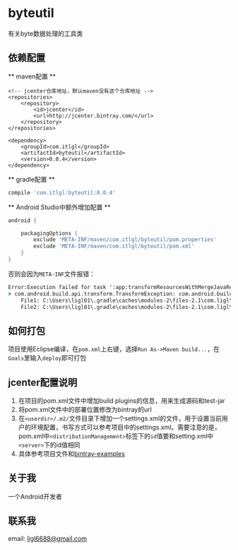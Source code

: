 # byteutil

有关byte数据处理的工具类

## 依赖配置

** maven配置 **

```maven
<!-- jcenter仓库地址，默认maven没有这个仓库地址 -->
<repositories>
    <repository>
        <id>jcenter</id>
        <url>http://jcenter.bintray.com/</url>
    </repository>
</repositories>

<dependency>
    <groupId>com.itlgl</groupId>
    <artifactId>byteutil</artifactId>
    <version>0.0.4</version>
</dependency>
```

** gradle配置 **

```gradle
compile 'com.itlgl:byteutil:0.0.4'
```

** Android Studio中额外增加配置 **

```gradle
android {

    packagingOptions {
        exclude 'META-INF/maven/com.itlgl/byteutil/pom.properties'
        exclude 'META-INF/maven/com.itlgl/byteutil/pom.xml'
    }
}
```

否则会因为`META-INF`文件报错：

```cmd
Error:Execution failed for task ':app:transformResourcesWithMergeJavaResForDebug'.
> com.android.build.api.transform.TransformException: com.android.builder.packaging.DuplicateFileException: Duplicate files copied in APK META-INF/maven/com.ligl/byteutil/pom.properties
	File1: C:\Users\ligl01\.gradle\caches\modules-2\files-2.1\com.ligl\byteutil\0.0.1\48d08a5499328c65e87fcbd1f01fdd6ad686eca2\byteutil-0.0.1.jar
	File2: C:\Users\ligl01\.gradle\caches\modules-2\files-2.1\com.ligl\byteutil\0.0.1\48d08a5499328c65e87fcbd1f01fdd6ad686eca2\byteutil-0.0.1.jar
```

## 如何打包

项目使用Eclipse编译，在`pom.xml`上右键，选择`Run As->Maven build...`，在`Goals`里输入`deploy`即可打包

## jcenter配置说明

1. 在项目的pom.xml文件中增加build plugins的信息，用来生成源码和test-jar
2. 将pom.xml文件中的部署位置修改为bintray的url
3. 在`<userdir>/.m2/`文件目录下增加一个settings.xml的文件，用于设置当前用户的环境配置，书写方式可以参考项目中的settings.xml。需要注意的是，pom.xml中`<distributionManagement>`标签下的`id`值要和setting.xml中`<server>`下的id值相同
4. 具体参考项目文件和[bintray-examples](https://github.com/bintray/bintray-examples)

## 关于我

一个Android开发者

## 联系我

email: ligl6688@gmail.com
